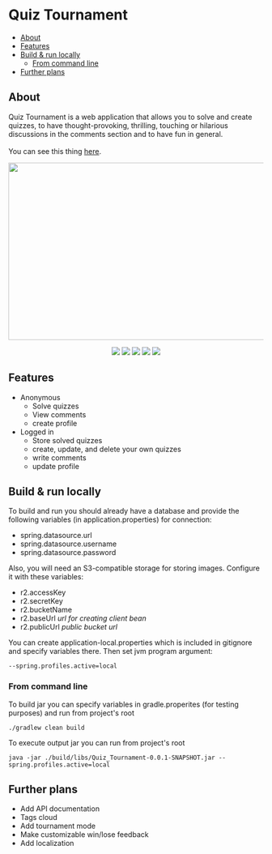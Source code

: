 # Quiz Tournament

- [About](#about)
- [Features](#features)
- [Build & run locally](#build--run-locally)
  - [From command line](#from-command-line) 
- [Further plans](#further-plans)

## About

Quiz Tournament is a web application that allows you to solve and create quizzes, to have thought-provoking, thrilling, touching or hilarious discussions in the comments section and to have fun in general.
<br /><br />You can see this thing [here](https://quiz-tournament.fly.dev/).

<p align="center">
	<img src="https://user-images.githubusercontent.com/45975127/185566384-adb08e6a-c3ab-4305-bea6-281ea04367b7.PNG" width="600" height="350">
</p>

<p align="center">
	<img src="https://img.shields.io/badge/Java-ED8B00?style=for-the-badge&logo=java&logoColor=white"> 
	<img src="https://img.shields.io/badge/Spring%20Boot-6DB33F.svg?style=for-the-badge&logo=Spring-Boot&logoColor=white"> 
	<img src="https://img.shields.io/badge/PostgreSQL-316192?style=for-the-badge&logo=postgresql&logoColor=white"> 
	<img src="https://img.shields.io/badge/Thymeleaf-005F0F.svg?style=for-the-badge&logo=Thymeleaf&logoColor=white">
    <img src="https://img.shields.io/badge/Cloudflare-F38020.svg?style=for-the-badge&logo=Cloudflare&logoColor=white">
</p>

## Features
- Anonymous
  - Solve quizzes
  - View comments
  - create profile
- Logged in
  - Store solved quizzes
  - create, update, and delete your own quizzes
  - write comments
  - update profile

## Build & run locally

To build and run you should already have a database and provide the following variables (in application.properties) for connection:
- spring.datasource.url
- spring.datasource.username
- spring.datasource.password

Also, you will need an S3-compatible storage for storing images. Configure it with these variables: 

- r2.accessKey
- r2.secretKey
- r2.bucketName
- r2.baseUrl *url for creating client bean*
- r2.publicUrl *public bucket url*

You can create application-local.properties which is included in gitignore and specify variables there.
Then set jvm program argument:
```
--spring.profiles.active=local
```

### From command line

To build jar you can specify variables in gradle.properites (for testing purposes) and run from project's root
```
./gradlew clean build
```
To execute output jar you can run from project's root
```
java -jar ./build/libs/Quiz_Tournament-0.0.1-SNAPSHOT.jar --spring.profiles.active=local
```

## Further plans
- Add API documentation
- Tags cloud
- Add tournament mode
- Make customizable win/lose feedback
- Add localization
